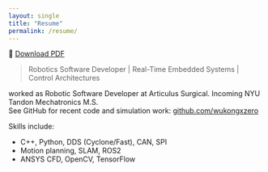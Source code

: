 ```yaml
---
layout: single
title: "Resume"
permalink: /resume/
---
```


📄 [Download PDF](/assets/resume/pavan_cv.pdf)

> Robotics Software Developer | Real-Time Embedded Systems | Control Architectures

worked as Robotic Software Developer at Articulus Surgical. Incoming NYU Tandon Mechatronics M.S.  
See GitHub for recent code and simulation work: [github.com/wukongxzero](https://github.com/wukongxzero)

Skills include:
- C++, Python, DDS (Cyclone/Fast), CAN, SPI
- Motion planning, SLAM, ROS2
- ANSYS CFD, OpenCV, TensorFlow
